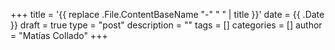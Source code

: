 +++
title = '{{ replace .File.ContentBaseName "-" " " | title }}'
date = {{ .Date }}
draft = true
type = "post"
description = ""
tags = []
categories = []
author = "Matías Collado"
+++

